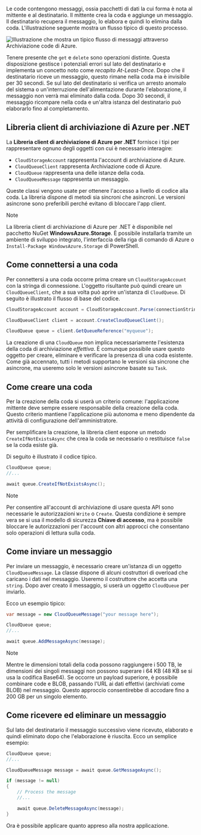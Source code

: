 Le code contengono messaggi, ossia pacchetti di dati la cui forma è nota al mittente e al destinatario. Il mittente crea la coda e aggiunge un messaggio. Il destinatario recupera il messaggio, lo elabora e quindi lo elimina dalla coda. L'illustrazione seguente mostra un flusso tipico di questo processo.

![Illustrazione che mostra un tipico flusso di messaggi attraverso Archiviazione code di Azure.](../media/6-message-flow.png)

Tenere presente che `get` e `delete` sono operazioni distinte. Questa disposizione gestisce i potenziali errori sul lato del destinatario e implementa un concetto noto come _recapito At-Least-Once_. Dopo che il destinatario riceve un messaggio, questo rimane nella coda ma è invisibile per 30 secondi. Se sul lato del destinatario si verifica un arresto anomalo del sistema o un'interruzione dell'alimentazione durante l'elaborazione, il messaggio non verrà mai eliminato dalla coda. Dopo 30 secondi, il messaggio ricompare nella coda e un'altra istanza del destinatario può elaborarlo fino al completamento.

## <a name="the-azure-storage-client-library-for-net"></a>Libreria client di archiviazione di Azure per .NET

La **Libreria client di archiviazione di Azure per .NET** fornisce i tipi per rappresentare ognuno degli oggetti con cui è necessario interagire:

- `CloudStorageAccount` rappresenta l'account di archiviazione di Azure.
- `CloudQueueClient` rappresenta Archiviazione code di Azure.
- `CloudQueue` rappresenta una delle istanze della coda.
- `CloudQueueMessage` rappresenta un messaggio.

Queste classi vengono usate per ottenere l'accesso a livello di codice alla coda. La libreria dispone di metodi sia sincroni che asincroni. Le versioni asincrone sono preferibili perché evitano di bloccare l'app client.

> [!NOTE]
> La libreria client di archiviazione di Azure per .NET è disponibile nel pacchetto NuGet **WindowsAzure.Storage**. È possibile installarla tramite un ambiente di sviluppo integrato, l'interfaccia della riga di comando di Azure o `Install-Package WindowsAzure.Storage` di PowerShell.

## <a name="how-to-connect-to-a-queue"></a>Come connettersi a una coda

Per connettersi a una coda occorre prima creare un `CloudStorageAccount` con la stringa di connessione. L'oggetto risultante può quindi creare un `CloudQueueClient`, che a sua volta può aprire un'istanza di `CloudQueue`. Di seguito è illustrato il flusso di base del codice.

```csharp
CloudStorageAccount account = CloudStorageAccount.Parse(connectionString);

CloudQueueClient client = account.CreateCloudQueueClient();

CloudQueue queue = client.GetQueueReference("myqueue");
```

La creazione di una `CloudQueue` non implica necessariamente l'esistenza della coda di archiviazione _effettiva_. È comunque possibile usare questo oggetto per creare, eliminare e verificare la presenza di una coda esistente. Come già accennato, tutti i metodi supportano le versioni sia sincrone che asincrone, ma useremo solo le versioni asincrone basate su `Task`.

## <a name="how-to-create-a-queue"></a>Come creare una coda

Per la creazione della coda si userà un criterio comune: l'applicazione mittente deve sempre essere responsabile della creazione della coda. Questo criterio mantiene l'applicazione più autonoma e meno dipendente da attività di configurazione dell'amministratore. 

Per semplificare la creazione, la libreria client espone un metodo `CreateIfNotExistsAsync` che crea la coda se necessario o restituisce `false` se la coda esiste già. 

Di seguito è illustrato il codice tipico.

```csharp
CloudQueue queue;
//...

await queue.CreateIfNotExistsAsync();
```

> [!NOTE]
> Per consentire all'account di archiviazione di usare questa API sono necessarie le autorizzazioni `Write` o `Create`. Questa condizione è sempre vera se si usa il modello di sicurezza **Chiave di accesso**, ma è possibile bloccare le autorizzazioni per l'account con altri approcci che consentano solo operazioni di lettura sulla coda.

## <a name="how-to-send-a-message"></a>Come inviare un messaggio

Per inviare un messaggio, è necessario creare un'istanza di un oggetto `CloudQueueMessage`. La classe dispone di alcuni costruttori di overload che caricano i dati nel messaggio. Useremo il costruttore che accetta una `string`. Dopo aver creato il messaggio, si userà un oggetto `CloudQueue` per inviarlo.

Ecco un esempio tipico:

```csharp
var message = new CloudQueueMessage("your message here");

CloudQueue queue;
//...

await queue.AddMessageAsync(message);
```

> [!NOTE]
> Mentre le dimensioni totali della coda possono raggiungere i 500 TB, le dimensioni dei singoli messaggi non possono superare i 64 KB (48 KB se si usa la codifica Base64). Se occorre un payload superiore, è possibile combinare code e BLOB, passando l'URL ai dati effettivi (archiviati come BLOB) nel messaggio. Questo approccio consentirebbe di accodare fino a 200 GB per un singolo elemento.

## <a name="how-to-receive-and-delete-a-message"></a>Come ricevere ed eliminare un messaggio

Sul lato del destinatario il messaggio successivo viene ricevuto, elaborato e quindi eliminato dopo che l'elaborazione è riuscita. Ecco un semplice esempio:

```C#
CloudQueue queue;
//...

CloudQueueMessage message = await queue.GetMessageAsync();

if (message != null)
{
    // Process the message
    //...

    await queue.DeleteMessageAsync(message);
}
```

Ora è possibile applicare quanto appreso alla nostra applicazione.